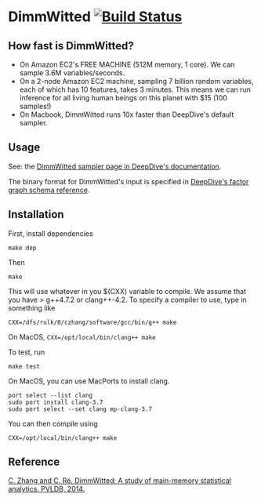 # DimmWitted [![Build Status](https://travis-ci.org/HazyResearch/sampler.svg?branch=master)](https://travis-ci.org/HazyResearch/sampler)

## How fast is DimmWitted?

  - On Amazon EC2's FREE MACHINE (512M memory, 1 core). We can sample 3.6M variables/seconds.
  - On a 2-node Amazon EC2 machine, sampling 7 billion random variables, each of which has 10 features, takes 3 minutes. This means we can run inference for all living human beings on this planet with $15 (100 samples!)
  - On Macbook, DimmWitted runs 10x faster than DeepDive's default sampler.

## Usage

See: the [DimmWitted sampler page in DeepDive's documentation](http://deepdive.stanford.edu/doc/basics/sampler.html).

The binary format for DimmWitted's input is specified in [DeepDive's factor graph schema reference](http://deepdive.stanford.edu/doc/advanced/factor_graph_schema.html).

## Installation

First, install dependencies

    make dep

Then

    make

This will use whatever in you $(CXX) variable to compile. We assume that you have > g++4.7.2 or clang++-4.2. To specify a compiler to use, type in something like

    CXX=/dfs/rulk/0/czhang/software/gcc/bin/g++ make

On MacOS, `CXX=/opt/local/bin/clang++ make`

To test, run

    make test

On MacOS, you can use MacPorts to install clang.

    port select --list clang
    sudo port install clang-3.7
    sudo port select --set clang mp-clang-3.7 

You can then compile using

    CXX=/opt/local/bin/clang++ make

## Reference

[C. Zhang and C. Ré. DimmWitted: A study of main-memory statistical analytics. PVLDB, 2014.](http://www.vldb.org/pvldb/vol7/p1283-zhang.pdf)
